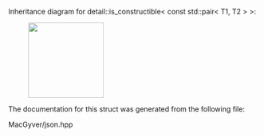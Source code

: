 <div id="structdetail_1_1is__constructible_3_01const_01std_1_1pair_3_01_t1_00_01_t2_01_4_01_4">

</div>

<span id="structdetail_1_1is__constructible_3_01const_01std_1_1pair_3_01_t1_00_01_t2_01_4_01_4"
label="structdetail_1_1is__constructible_3_01const_01std_1_1pair_3_01_t1_00_01_t2_01_4_01_4"></span>
Inheritance diagram for detail::is_constructible$<$ const std::pair$<$
T1, T2 $>$ $>$:

<figure>
<div class="center">
<img
src="structdetail_1_1is__constructible_3_01const_01std_1_1pair_3_01_t1_00_01_t2_01_4_01_4"
style="height:4cm" />
</div>
</figure>

The documentation for this struct was generated from the following file:

<div class="DoxyCompactItemize">

MacGyver/json.hpp

</div>
